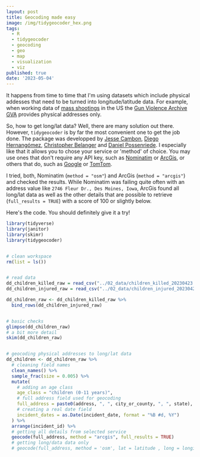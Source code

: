 ```yaml
---
layout: post
title: Geocoding made easy
image: /img/tidygeocoder_hex.png
tags:
  - R
  - tidygeocoder
  - geocoding
  - geo
  - map
  - visualization
  - viz
published: true
date: '2023-05-04'
---
```


It happens from time to time that I'm using datasets which include physical addesses that need to be turned into longitude/latitude data. For example, when working data of [mass shootings](https://www.gunviolencearchive.org/mass-shooting) in the US the [Gun Violence Archive GVA](https://www.gunviolencearchive.org/) provides physical addresses only. 

So, how to get long/lat data? Well, there are many solution out there. However, `tidygeocoder` is by far the most convenient one to get the job done. The package was developped by [Jesse Cambon](https://jessecambon.github.io), [Diego Hernangómez](https://github.com/dieghernan), [Christopher Belanger](https://github.com/chris31415926535) and [Daniel Possenriede](https://github.com/dpprdan). I especially like that it allows you to chose your service or 'method' of choice. You may use ones that don't require any API key, such as [Nominatim](https://nominatim.org) or [ArcGis](https://developers.arcgis.com/rest/geocode/api-reference/overview-world-geocoding-service.htm), or others that do, such as [Google](https://developers.google.com/maps/documentation/geocoding/overview?hl=de) or [TomTom](https://developer.tomtom.com/search-api/search-api-documentation).

I tried, both, Nominatim (`method = "osm"`) and ArcGis (`method = "arcgis"`) and checked the results. While Nominatim was failing quite often with an address value like `2746 Fleur Dr., Des Moines, Iowa`, ArcGis found all long/lat data as well as the other details that are possible to retrieve (`full_results = TRUE`) with a score of 100 or slightly below. 

Here's the code. You should definitely give it a try! 

```r
library(tidyverse)
library(janitor)
library(skimr)
library(tidygeocoder)


# clean workspace
rm(list = ls())


# read data
dd_children_killed_raw = read_csv("../02_data/children_killed_20230423.csv")
dd_children_injured_raw = read_csv("../02_data/children_injured_20230423.csv")

dd_children_raw <- dd_children_killed_raw %>% 
  bind_rows(dd_children_injured_raw)


# basic checks
glimpse(dd_children_raw)
# a bit more detail
skim(dd_children_raw)


# geocoding physical addresses to long/lat data
dd_children <- dd_children_raw %>% 
  # cleaning field names
  clean_names() %>% 
  sample_frac(size = 0.005) %>% 
  mutate(
    # adding an age class
    age_class = "children (0-11 years)",
    # full address field used for geocoding
    full_address = paste0(address, ", ", city_or_county, ", ", state),
    # creating a real date field
    incident_dates = as.Date(incident_date, format = "%B #d, %Y")
  ) %>% 
  arrange(incident_id) %>% 
  # getting all details from selected service
  geocode(full_address, method = "arcgis", full_results = TRUE)
  # getting long/data data only
  # geocode(full_address, method = 'osm', lat = latitude , long = longitude)
```